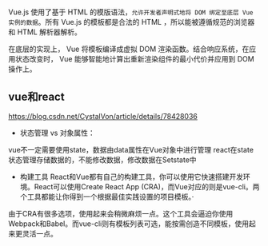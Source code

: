 ## 
Vue.js 使用了基于 HTML 的模版语法，`允许开发者声明式地将 DOM 绑定至底层 Vue 实例的数据`。所有 Vue.js 的模板都是合法的 HTML ，所以能被遵循规范的浏览器和 HTML 解析器解析。

在底层的实现上， Vue 将模板编译成虚拟 DOM 渲染函数。结合响应系统，在应用状态改变时， Vue 能够智能地计算出重新渲染组件的最小代价并应用到 DOM 操作上。

## vue和react
https://blog.csdn.net/CystalVon/article/details/78428036

- 状态管理 vs 对象属性：

vue不一定需要使用state，数据由data属性在Vue对象中进行管理
react在state状态管理存储数据的，不能修改数据，修改数据在Setstate中

- 构建工具
React和Vue都有自己的构建工具，你可以使用它快速搭建开发环境。React可以使用Create React App (CRA)，而Vue对应的则是vue-cli。两个工具都能让你得到一个根据最佳实践设置的项目模板。·

由于CRA有很多选项，使用起来会稍微麻烦一点。这个工具会逼迫你使用Webpack和Babel。而vue-cli则有模板列表可选，能按需创造不同模板，使用起来更灵活一点。